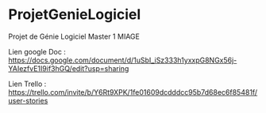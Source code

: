 # ProjetGenieLogiciel

Projet de Génie Logiciel Master 1 MIAGE

Lien google Doc : https://docs.google.com/document/d/1uSbI_iSz333h1yxxpG8NGx56j-YAIezfvE1I9if3hGQ/edit?usp=sharing

Lien Trello : https://trello.com/invite/b/Y6Rt9XPK/1fe01609dcdddcc95b7d68ec6f85481f/user-stories
